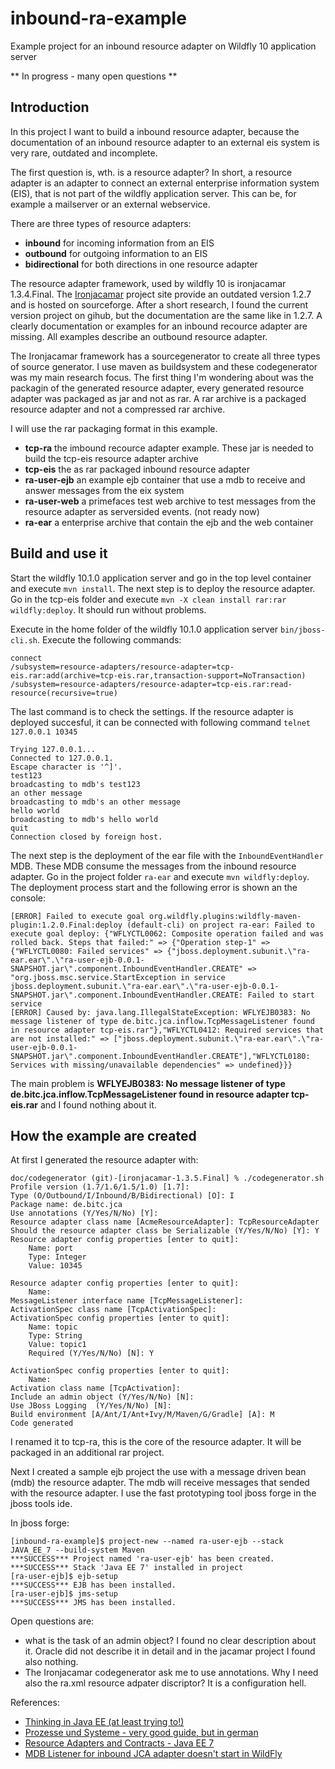 # inbound-ra-example
Example project for an inbound resource adapter on Wildfly 10 application server

** In progress - many open questions **

## Introduction
In this project I want to build a inbound resource adapter, because the documentation
of an inbound resource adapter to an external eis system is very rare, outdated and incomplete.

The first question is, wth. is a resource adapter? In short, a resource adapter is an adapter
to connect an external enterprise information system (EIS), that is not part of the wildfly application server.
This can be, for example a mailserver or an external webservice.

There are three types of resource adapters:

- **inbound** for incoming information from an EIS
- **outbound** for outgoing information to an EIS
- **bidirectional** for both directions in one resource adapter

The resource adapter framework, used by wildfly 10 is ironjacamar 1.3.4.Final. The 
[Ironjacamar](http://www.ironjacamar.org/) project site provide an outdated version 1.2.7 and is hosted 
on sourceforge. After a short research, I found the current version project on gihub, but the documentation are
the same like in 1.2.7. A clearly documentation or examples for an inbound recource adapter are missing. All examples describe
an outbound resource adapter.

The Ironjacamar framework has a sourcegenerator to create all three types of source generator. I use maven as buildsystem
and these codegenerator was my main research focus. The first thing I'm wondering about was the packagin of the generated 
resource adapter, every generated resource adapter was packaged as jar and not as rar. A rar archive is a packaged 
resource adapter and not a compressed rar archive.

I will use the rar packaging format in this example.

- **tcp-ra** the imbound recource adapter example. These jar is needed to build the tcp-eis resource adapter archive
- **tcp-eis** the as rar packaged inbound resource adapter 
- **ra-user-ejb** an example ejb container that use a mdb to receive and answer messages from the eix system
- **ra-user-web** a primefaces test web archive to test messages from the resource adapter as serversided events. (not ready now)
- **ra-ear** a enterprise archive that contain the ejb and the web container

## Build and use it
Start the wildfly 10.1.0 application server and go in the top level container and
execute `mvn install`. The next step is to deploy the resource adapter. Go in the
tcp-eis folder and execute
`mvn -X clean install rar:rar wildfly:deploy`. It should run without problems.

Execute in the home folder of the wildfly 10.1.0 application server
`bin/jboss-cli.sh`. Execute the following commands:

```
connect
/subsystem=resource-adapters/resource-adapter=tcp-eis.rar:add(archive=tcp-eis.rar,transaction-support=NoTransaction)
/subsystem=resource-adapters/resource-adapter=tcp-eis.rar:read-resource(recursive=true)
```

The last command is to check the settings. If the resource adapter is deployed
succesful, it can be connected with following command `telnet 127.0.0.1 10345` 

```
Trying 127.0.0.1...
Connected to 127.0.0.1.
Escape character is '^]'.
test123
broadcasting to mdb's test123
an other message
broadcasting to mdb's an other message
hello world
broadcasting to mdb's hello world
quit
Connection closed by foreign host.
```
The next step is the deployment of the ear file with the `InboundEventHandler` MDB. 
These MDB consume the messages from the inbound resource adapter. Go in the project
folder `ra-ear` and execute `mvn wildfly:deploy`. The deployment process start
and the following error is shown an the console:

```
[ERROR] Failed to execute goal org.wildfly.plugins:wildfly-maven-plugin:1.2.0.Final:deploy (default-cli) on project ra-ear: Failed to execute goal deploy: {"WFLYCTL0062: Composite operation failed and was rolled back. Steps that failed:" => {"Operation step-1" => {"WFLYCTL0080: Failed services" => {"jboss.deployment.subunit.\"ra-ear.ear\".\"ra-user-ejb-0.0.1-SNAPSHOT.jar\".component.InboundEventHandler.CREATE" => "org.jboss.msc.service.StartException in service jboss.deployment.subunit.\"ra-ear.ear\".\"ra-user-ejb-0.0.1-SNAPSHOT.jar\".component.InboundEventHandler.CREATE: Failed to start service
[ERROR] Caused by: java.lang.IllegalStateException: WFLYEJB0383: No message listener of type de.bitc.jca.inflow.TcpMessageListener found in resource adapter tcp-eis.rar"},"WFLYCTL0412: Required services that are not installed:" => ["jboss.deployment.subunit.\"ra-ear.ear\".\"ra-user-ejb-0.0.1-SNAPSHOT.jar\".component.InboundEventHandler.CREATE"],"WFLYCTL0180: Services with missing/unavailable dependencies" => undefined}}}

```

The main problem is
**WFLYEJB0383: No message listener of type de.bitc.jca.inflow.TcpMessageListener found in resource adapter tcp-eis.rar** 
and I found nothing about it.

## How the example are created


At first I generated the resource adapter with:

```
doc/codegenerator (git)-[ironjacamar-1.3.5.Final] % ./codegenerator.sh 
Profile version (1.7/1.6/1.5/1.0) [1.7]: 
Type (O/Outbound/I/Inbound/B/Bidirectional) [O]: I
Package name: de.bitc.jca
Use annotations (Y/Yes/N/No) [Y]: 
Resource adapter class name [AcmeResourceAdapter]: TcpResourceAdapter
Should the resource adapter class be Serializable (Y/Yes/N/No) [Y]: Y
Resource adapter config properties [enter to quit]: 
    Name: port
    Type: Integer
    Value: 10345 

Resource adapter config properties [enter to quit]: 
    Name: 
MessageListener interface name [TcpMessageListener]: 
ActivationSpec class name [TcpActivationSpec]: 
ActivationSpec config properties [enter to quit]: 
    Name: topic
    Type: String
    Value: topic1
    Required (Y/Yes/N/No) [N]: Y

ActivationSpec config properties [enter to quit]: 
    Name: 
Activation class name [TcpActivation]: 
Include an admin object (Y/Yes/N/No) [N]: 
Use JBoss Logging  (Y/Yes/N/No) [N]: 
Build environment [A/Ant/I/Ant+Ivy/M/Maven/G/Gradle] [A]: M
Code generated
```
I renamed it to tcp-ra, this is the core of the resource adapter. It will be packaged in an additional rar project.

Next I created a sample ejb project the use with a message driven bean (mdb) the resource adapter. The mdb will receive messages that sended with the
resource adapter. I use the fast prototyping tool jboss forge in the jboss tools ide.

In jboss forge:

```
[inbound-ra-example]$ project-new --named ra-user-ejb --stack JAVA_EE_7 --build-system Maven
***SUCCESS*** Project named 'ra-user-ejb' has been created.
***SUCCESS*** Stack 'Java EE 7' installed in project
[ra-user-ejb]$ ejb-setup
***SUCCESS*** EJB has been installed.
[ra-user-ejb]$ jms-setup
***SUCCESS*** JMS has been installed.
```





Open questions are:
- what is the task of an admin object? I found no clear description about it. Oracle did not describe it in detail and in the jacamar project I found also nothing.
- The Ironjacamar codegenerator ask me to use annotations. Why I need also the ra.xml
resource adpater discriptor? It is a configuration hell.

References:
- [Thinking in Java EE (at least trying to!)](https://abhirockzz.wordpress.com/2015/01/19/mdb-jms-and-vice-versa/)
- [Prozesse und Systeme - very good guide, but in german](http://www.prozesse-und-systeme.de/jcaEinleitung.html)
- [Resource Adapters and Contracts - Java EE 7](https://docs.oracle.com/javaee/7/tutorial/resources.htm#BNCJH)
- [MDB Listener for inbound JCA adapter doesn't start in WildFly](https://stackoverflow.com/questions/35625685/mdb-listener-for-inbound-jca-adapter-doesnt-start-in-wildfly)

